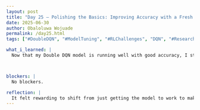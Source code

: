 ```yaml
---
layout: post
title: "Day 25 – Polishing the Basics: Improving Accuracy with a Fresh DQN Setup"
date: 2025-06-30
author: Obaloluwa Wojuade
permalink: /day25.html
tags: ["#DoubleDQN", "#ModelTuning", "#RLChallenges", "DQN", "#ResearchDrivenAI", "Bias Detection"]

what_i_learned: |
  Now that my Double DQN model is running well with good accuracy, I started tailoring it to directly address my core research question: evaluating how well the model performs — in terms of accuracy, calibration, and fairness — when applied to unseen or underrepresented patient subgroups, such as racial minorities or those with rare comorbidities. This meant adjusting how I analyze results and how I structure subgroup comparisons within the simulation.



blockers: |
  No blockers.

reflection: |
  It felt rewarding to shift from just getting the model to work to making sure it actually answers a meaningful question. Connecting the technical side to real-world equity and health challenges added a new level of purpose to the project. I’m starting to see how AI can be made not just accurate, but fair — and that’s something worth building toward.
---
```





